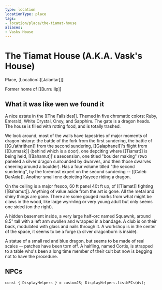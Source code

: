 ```yaml
---
type: location
locationType: place
tags: 
- location/place/the-tiamat-house
aliases:
- Vasks House
---
```


# The Tiamat House (A.K.A. Vask's House)
Place, [Location::[[Jalantar]]]

Former home of [[Burru Ilp]]

## What it was like wen we found it
A nice estate in the [[The Fallsides]].  Themed in five chromatic colors: Ruby, Emerald, White Crystal, Onxy, and Sapphire. The gate is a dragon heads. The house is filled with rotting food, and is totally trashed. 

We look around, most of the walls have tapestries of major moments of dragon history: the battle of the fork from the first sundering, the battle of [[Gu’athrithen]] from the second sundering, [[Galaphanel]]'s flight from [[Durmask]] (behind which is a door), one depciting where [[Tiamat]] is being held, [[Bahamut]]'s asecension, one titled "boulder making" (two paneled a silver dragon surrounded by dwarves, and then those dwarves cheering around a boulder). Has a four volume titled "the second sundering", by the foremost expert on the second sundering -- [[Caleb DarAxia]]. Another small one depicting Kaycee riding a dragon.

On the ceiling is a major fresco, 60 ft panel 40t ft up, of [[Tiamat]] fighting [[Bahamut]].  Anything of value aside from the art is gone. All the metal and shiny things are gone. There are some gouged marks from what might be claws in the wood, like large wyrmling or very young adult but only seems one sided (on the right).

A hidden basement inside, a very large half-orc named Squawnk, around 8.5" tall with a left arm swollen and wrapped in a bandage. A club is on their back, modulated with glass and nails through it. A workshop is in the center of the space, it seems to be a forge (a silver dragonborn is inside).

A statue of a small red and blue dragon, but seems to be made of real scales -- patches have been torn off. A halfling, named Cortis, is strapped to a table who's been a long time member of their cult but now is begging not to have the procedure. 

## NPCs
```dataviewjs
const { DisplayHelpers } = customJS; DisplayHelpers.listNPCs(dv);
```
